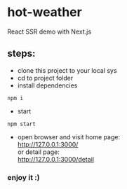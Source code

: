 # hot-weather
React SSR demo with Next.js

## steps:
- clone this project to your local sys
- cd to project folder
- install dependencies
```shell
npm i
```
- start
```shell
npm start
```
- open browser and visit home page:  
http://127.0.0.1:3000/  
or detail page:  
http://127.0.0.1:3000/detail

### enjoy it :)

